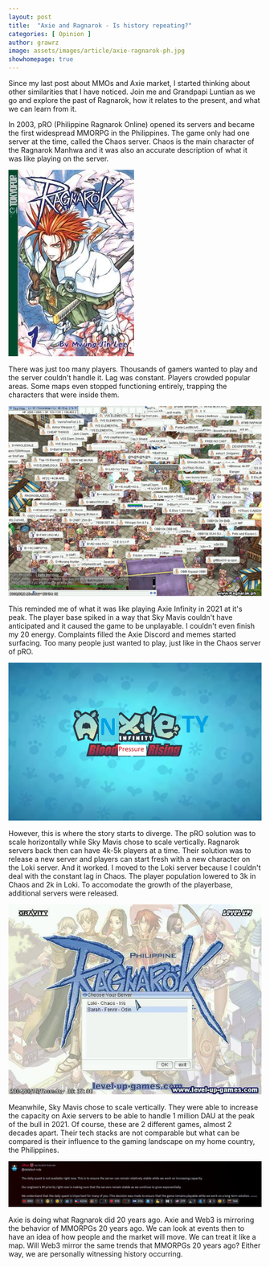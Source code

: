 ```yaml
---
layout: post
title:  "Axie and Ragnarok - Is history repeating?"
categories: [ Opinion ]
author: grawrz
image: assets/images/article/axie-ragnarok-ph.jpg
showhomepage: true
---
```


Since my last post about MMOs and Axie market, I started thinking about other similarities that I have noticed. Join me and Grandpapi Luntian as we go and explore the past of Ragnarok, how it relates to the present, and what we can learn from it.

In 2003, pRO (Philippine Ragnarok Online) opened its servers and became the first widespread MMORPG in the Philippines. The game only had one server at the time, called the Chaos server. Chaos is the main character of the Ragnarok Manhwa and it was also an accurate description of what it was like playing on the server.

![chaos-manhwa](/assets/images/article/chaos-ragnarok.jpg 'Chaos on the cover of the Ragnarok Manhwa')

There was just too many players. Thousands of gamers wanted to play and the server couldn't handle it. Lag was constant. Players crowded popular areas. Some maps even stopped functioning entirely, trapping the characters that were inside them.

![Prontera full of shops](/assets/images/article/prontera.jpg 'Prontera - credit to kimmania.wordpress.com')

This reminded me of what it was like playing Axie Infinity in 2021 at it's peak. The player base spiked in a way that Sky Mavis couldn't have anticipated and it caused the game to be unplayable. I couldn't even finish my 20 energy. Complaints filled the Axie Discord and memes started surfacing. Too many people just wanted to play, just like in the Chaos server of pRO.

![Anxiety Infinity](/assets/images/article/anxiety-infinity.webp 'bloodpressure rising - credit to https://www.reddit.com/r/AxieInfinity/comments/okphiv/pretty_much_accurate/')

However, this is where the story starts to diverge. The pRO solution was to scale horizontally while Sky Mavis chose to scale vertically. Ragnarok servers back then can have 4k-5k players at a time. Their solution was to release a new server and players can start fresh with a new character on the Loki server. And it worked. I moved to the Loki server because I couldn't deal with the constant lag in Chaos. The player population lowered to 3k in Chaos and 2k in Loki. To accomodate the growth of the playerbase, additional servers were released.

![pRO servers](/assets/images/article/pro-server-select.jpg 'pRO server select - credit to https://www.facebook.com/RagnaNC/photos/a.144476868915890/667468113283427')

Meanwhile, Sky Mavis chose to scale vertically. They were able to increase the capacity on Axie servers to be able to handle 1 million DAU at the peak of the bull in 2021. Of course, these are 2 different games, almost 2 decades apart. Their tech stacks are not comparable but what can be compared is their influence to the gaming landscape on my home country, the Philippines. 

![Jihoz announcement](/assets/images/article/jihoz-announcement-july-2021.png 'Jihoz announcement about increasing capacity in June 2021')

Axie is doing what Ragnarok did 20 years ago. Axie and Web3 is mirroring the behavior of MMORPGs 20 years ago. We can look at events then to have an idea of how people and the market will move. We can treat it like a map. Will Web3 mirror the same trends that MMORPGs 20 years ago? Either way, we are personally witnessing history occurring.